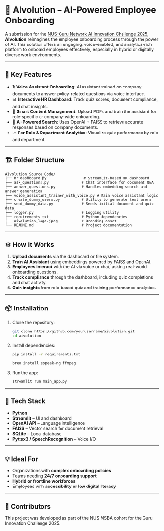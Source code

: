 # 🤖 AIvolution – AI-Powered Employee Onboarding

A submission for the [NUS-Guru Network AI Innovation Challenge 2025](https://www.sg-innovationchallenge.org), **AIvolution** reimagines the employee onboarding process through the power of AI. This solution offers an engaging, voice-enabled, and analytics-rich platform to onboard employees effectively, especially in hybrid or digitally diverse work environments.

---

## 🚀 Key Features

- 🎙️ **Voice Assistant Onboarding**: AI assistant trained on company documents to answer policy-related questions via voice interface.
- 📊 **Interactive HR Dashboard**: Track quiz scores, document compliance, and chat insights.
- 📁 **Smart Content Management**: Upload PDFs and train the assistant for role-specific or company-wide onboarding.
- 🧠 **AI-Powered Search**: Uses OpenAI + FAISS to retrieve accurate responses based on company documents.
- 📈 **Per Role & Department Analytics**: Visualize quiz performance by role and department.

---

## 🏗️ Folder Structure

```
AIvolution_Source_Code/
├── hr_dashboard.py                 # Streamlit-based HR dashboard
├── ask_questions.py               # Chat interface for document Q&A
├── answer_questions.py            # Handles embedding search and answer generation
├── voice_assistant_trainer_with_voice.py # Main voice assistant logic
├── create_dummy_users.py          # Utility to generate test users
├── seed_dummy_data.py             # Seeds initial document and quiz data
├── logger.py                      # Logging utility
├── requirements.txt               # Python dependencies
├── aivolution_logo.jpeg           # Branding asset
└── README.md                      # Project documentation
```

---

## ⚙️ How It Works

1. **Upload documents** via the dashboard or file system.
2. **Train AI Assistant** using embeddings powered by FAISS and OpenAI.
3. **Employees interact** with the AI via voice or chat, asking real-world onboarding questions.
4. **Track compliance** through the dashboard, including quiz completions and chat activity.
5. **Gain insights** from role-based quiz and training performance analytics.

---

## 📦 Installation

1. Clone the repository:
   ```bash
   git clone https://github.com/yourusername/aivolution.git
   cd aivolution
   ```

2. Install dependencies:
   ```bash
   pip install -r requirements.txt
   ```

   ```bash
   brew install espeak-ng ffmpeg
   ```


3. Run the app:
   ```bash
   streamlit run main_app.py
   ```

---

## 🧪 Tech Stack

- **Python**
- **Streamlit** – UI and dashboard
- **OpenAI API** – Language intelligence
- **FAISS** – Vector search for document retrieval
- **SQLite** – Local database
- **Pyttsx3 / SpeechRecognition** – Voice I/O

---

## 💡 Ideal For

- Organizations with **complex onboarding policies**
- Teams needing **24/7 onboarding support**
- **Hybrid or frontline workforces**
- Employees with **accessibility or low digital literacy**

---

## 👥 Contributors

This project was developed as part of the NUS MSBA cohort for the Guru Innovation Challenge 2025.
